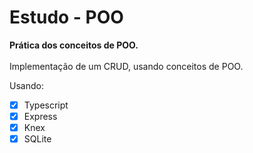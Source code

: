 # Estudo - POO 

<strong>Prática dos conceitos de POO.</strong>
<br><br>
Implementação de um CRUD, usando conceitos de POO.

Usando:
- [x] Typescript
- [x] Express
- [x] Knex
- [x] SQLite
